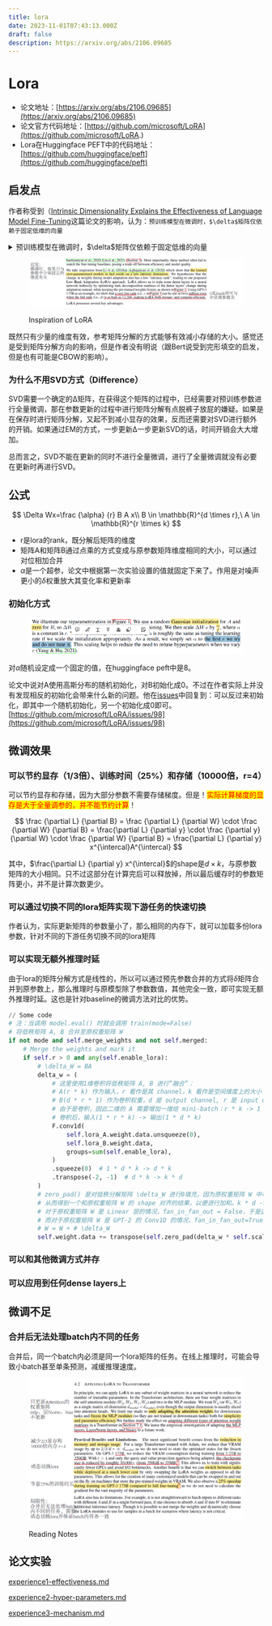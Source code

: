 ```yaml
---
title: lora
date: 2023-11-01T07:43:13.000Z
draft: false
description: https://arxiv.org/abs/2106.09685
---
```


# Lora

* 论文地址：[https://arxiv.org/abs/2106.09685](https://arxiv.org/abs/2106.09685)
* 论文官方代码地址：[https://github.com/microsoft/LoRA](https://github.com/microsoft/LoRA.)
* Lora在Huggingface PEFT中的代码地址：[https://github.com/huggingface/peft](https://github.com/huggingface/peft)

## 启发点

作者称受到（[Intrinsic Dimensionality Explains the Effectiveness of Language Model Fine-Tuning](https://link.zhihu.com/?target=https%3A//arxiv.org/abs/2012.13255)这篇论文的影响，认为：`预训练模型在微调时，$\delta$矩阵仅依赖于固定低维的向量`

<details>

<summary>预训练模型在微调时，$\delta$矩阵仅依赖于固定低维的向量</summary>

We take inspiration from Li et al. (2018a); Aghajanyan et al. (2020) which show that the learned over-parametrized models in fact reside on a low intrinsic dimension.&#x20;

Intrinsic dimension

* Intrinsic的本意是：内在的、固有的。intrinsic dimension在这里应该是说整个大的Δ矩阵只在某些低维固有的方向上起决定性左右，意译为本质维度？

</details>

<figure><img src="../../.gitbook/assets/Image_20240118143535.png" alt=""><figcaption><p>Inspiration of LoRA</p></figcaption></figure>

既然只有少量的维度有效，参考矩阵分解的方式能够有效减小存储的大小。感觉还是受到矩阵分解方向的影响，但是作者没有明说（跟Bert说受到完形填空的启发，但是也有可能是CBOW的影响）。

### 为什么不用SVD方式（Difference）

SVD需要一个确定的Δ矩阵，在获得这个矩阵的过程中，已经需要对预训练参数进行全量微调，那在参数更新的过程中进行矩阵分解有点脱裤子放屁的嫌疑。如果是在保存时进行矩阵分解，又起不到减小显存的效果，反而还需要对SVD进行额外的开销。如果通过EM的方式，一步更新Δ一步更新SVD的话，时间开销会大大增加。

总而言之，SVD不能在更新的同时不进行全量微调，进行了全量微调就没有必要在更新时再进行SVD。

## 公式

$$
\Delta Wx=\frac {\alpha} {r} B A x\\ B \in \mathbb{R}^{d \times r},\ A \in \mathbb{R}^{r \times k}
$$

* r是lora的rank，既分解后矩阵的维度
* 矩阵A和矩阵B通过点乘的方式变成与原参数矩阵维度相同的大小，可以通过对位相加合并
* $\alpha$是一个超参，论文中根据第一次实验设置的值就固定下来了。作用是对噪声更小的$\delta$权重放大其变化率和更新率

### 初始化方式

<figure><img src="../../.gitbook/assets/Image_20240119170153.png" alt=""><figcaption></figcaption></figure>

对$\alpha$随机设定成一个固定的值，在huggingface peft中是8。

论文中说对A使用高斯分布的随机初始化，对B初始化成0。不过在作者实际上并没有发现相反的初始化会带来什么新的问题。他在[issues](https://github.com/microsoft/LoRA/issues/98)中回复到：可以反过来初始化，即其中一个随机初始化，另一个初始化成0即可。[https://github.com/microsoft/LoRA/issues/98](https://github.com/microsoft/LoRA/issues/98)

## 微调效果

### 可以节约显存（1/3倍）、训练时间（25%）和存储（10000倍，r=4）

可以节约显存和存储，因为大部分参数不需要存储梯度。但是！<mark style="color:red;">实际计算梯度的显存是大于全量调参的，并不能节约计算</mark>！

$$
\frac {\partial L} {\partial B}  = \frac {\partial L} {\partial W} \cdot \frac {\partial W} {\partial B} = \frac{\partial L} {\partial y} \cdot \frac {\partial y} {\partial W} \cdot \frac {\partial W} {\partial B} = \frac{\partial L} {\partial y} x^{\intercal}A^{\intercal}
$$

其中，$\frac{\partial L} {\partial y} x^{\intercal}$的shape是$d \times k$，与原参数矩阵的大小相同。只不过这部分在计算完后可以释放掉，所以最后缓存时的参数矩阵更小，并不是计算次数更少。

### 可以通过切换不同的lora矩阵实现下游任务的快速切换

作者认为，实际更新矩阵的参数量小了，那么相同的内存下，就可以加载多份lora参数，针对不同的下游任务切换不同的lora矩阵

### 可以实现无额外推理时延

由于lora的矩阵分解方式是线性的，所以可以通过预先参数合并的方式将$\delta$矩阵合并到原参数上，那么推理时与原模型除了参数数值，其他完全一致，即可实现无额外推理时延。这也是针对baseline的微调方法对比的优势。

```python
// Some code
# 注：当调用 model.eval() 时就会调用 train(mode=False)
# 将低秩矩阵 A, B 合并至原权重矩阵 W
if not mode and self.merge_weights and not self.merged:
    # Merge the weights and mark it
    if self.r > 0 and any(self.enable_lora):
        # \delta_W = BA
        delta_w = (
            # 这里使用1维卷积将低秩矩阵 A, B 进行“融合”：
            # A(r * k) 作为输入，r 看作是其 channel，k 看作是空间维度上的大小；
            # B(d * r * 1) 作为卷积权重，d 是 output channel, r 是 input channel, 1 是 kernel size(注意B本身就是用1维分组卷积实现的)。
            # 由于是卷积，因此二维的 A 需要增加一维给 mini-batch：r * k -> 1 * r * k。
            # 卷积后，输入(1 * r * k) -> 输出(1 * d * k)
            F.conv1d(
                self.lora_A.weight.data.unsqueeze(0),
                self.lora_B.weight.data,
                groups=sum(self.enable_lora),
            )
            .squeeze(0)  # 1 * d * k -> d * k
            .transpose(-2, -1)  # d * k -> k * d
        )
        # zero_pad() 是对低秩分解矩阵 \delta_W 进行0填充，因为原权重矩阵 W 中可能有些部分没有进行低秩分解，
        # 从而得到一个和原权重矩阵 W 的 shape 对齐的结果，以便进行加和。k * d -> k * D(假设 D 是原权重矩阵 W 的 out features)
        # 对于原权重矩阵 W 是 Linear 层的情况，fan_in_fan_out = False，于是这里会进行 transpose: k * D -> D * k；
        # 而对于原权重矩阵 W 是 GPT-2 的 Conv1D 的情况，fan_in_fan_out=True，于是不需要 transpose，它的 out features 就是放在第二维的
        # W = W + # \delta_W
        self.weight.data += transpose(self.zero_pad(delta_w * self.scaling), not self.fan_in_fan_out)
```

### 可以和其他微调方式并存

### 可以应用到任何dense layers上

## 微调不足

### 合并后无法处理batch内不同的任务

合并后，同一个batch内必须是同一个lora矩阵的任务。在线上推理时，可能会导致小batch甚至单条预测，减缓推理速度。

<figure><img src="../../.gitbook/assets/Image_20240119153643.png" alt=""><figcaption><p>Reading Notes</p></figcaption></figure>

## 论文实验

[experience1-effectiveness.md](experience1-effectiveness.md "mention")

[experience2-hyper-parameters.md](experience2-hyper-parameters.md "mention")

[experience3-mechanism.md](experience3-mechanism.md "mention")
